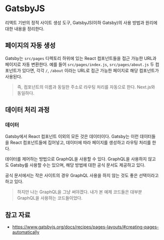 # GatsbyJS

리액트 기반의 정적 사이트 생성 도구, GatsbyJS(이하 Gatsby)의 사용 방법과 원리에 대한 내용을 정리한다.

## 페이지의 자동 생성

Gatsby는 `src/pages` 디렉토리 하위에 있는 React 컴포넌트들을 접근 가능한 URL과 페이지로 자동 변환한다. 예를 들어 `src/pages/index.js`, `src/pages/about.js` 두 컴포넌트가 있다면, 각각 `/`, `/about` 이라는 URL로 접근 가능한 페이지로 해당 컴포넌트가 사용된다.

> 즉, 컴포넌트의 이름과 동일한 주소로 라우팅 처리를 자동으로 한다. Next.js와 동일하다.

## 데이터 처리 과정

### 데이터

Gatsby에서 React 컴포넌트 이외의 모든 것은 데이터이다. Gatsby는 이런 데이터들을 React 컴포넌트들에 집어넣고, 데이터에 따라 페이지를 생성하고 라우팅 처리를 한다.

데이터를 제어하는 방법으로 GraphQL을 사용할 수 있다. GraphQL을 사용하지 않고도 Gatsby를 사용할 수는 있으며, 해당 방법에 대한 공식 문서도 제공하고 있다.

공식 문서에서는 작은 사이트의 경우 GraphQL 사용을 하지 않는 것도 좋은 선택이라고 하고 있다.

> 하지만 나는 GraphQL을 그냥 써야겠다. 내가 본 예제 코드들은 대부분 GraphQL을 사용하는 코드들이었다.

## 참고 자료

- https://www.gatsbyjs.org/docs/recipes/pages-layouts/#creating-pages-automatically